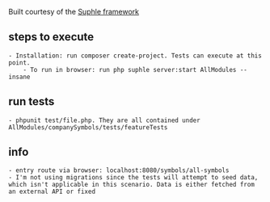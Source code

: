 Built courtesy of the [Suphle framework](https://suphle.com)

## steps to execute

	- Installation: run composer create-project. Tests can execute at this point. 
        - To run in browser: run php suphle server:start AllModules --insane

## run tests

	- phpunit test/file.php. They are all contained under AllModules/companySymbols/tests/featureTests
## info
	- entry route via browser: localhost:8080/symbols/all-symbols 
	- I'm not using migrations since the tests will attempt to seed data, which isn't applicable in this scenario. Data is either fetched from an external API or fixed
